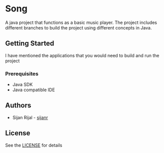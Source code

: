 # Song
A java project that functions as a basic music player. The project includes different branches to build the project using different concepts in Java. 

## Getting Started
I have mentioned the applications that you would need to build and run the project

### Prerequisites
* Java SDK
* Java compatible IDE

## Authors
* Sijan Rijal - [sijanr](https://github.com/sijanr)

## License
See the [LICENSE](./LICENSE) for details
